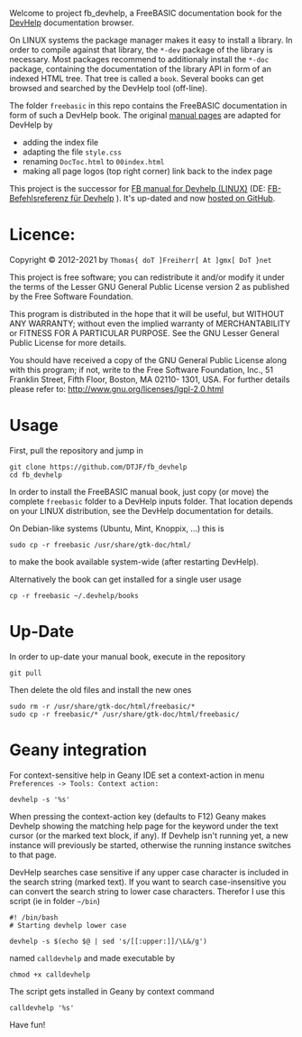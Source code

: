 Welcome to project fb_devhelp, a FreeBASIC documentation book for the
[DevHelp](https://wiki.gnome.org/Apps/Devhelp) documentation browser.

On LINUX systems the package manager makes it easy to install a
library. In order to compile against that library, the `*-dev` package
of the library is necessary. Most packages recommend to additionaly
install the `*-doc` package, containing the documentation of the
library API in form of an indexed HTML tree. That tree is called a
`book`. Several books can get browsed and searched by the DevHelp
tool (off-line).

The folder `freebasic` in this repo contains the FreeBASIC
documentation in form of such a DevHelp book. The original [manual
pages](https://www.freebasic.net/wiki/FBWiki) are adapted for DevHelp
by

- adding the index file
- adapting the file `style.css`
- renaming `DocToc.html` to `00index.html`
- making all page logos (top right corner) link back to the index page

This project is the successor for [FB manual for Devhelp
(LINUX)](https://www.freebasic.net/forum/viewtopic.php?f=9&t=19607&sid=b1a2ff36f513a60fa80d1b9bbb843e54)
(DE: [FB-Befehlsreferenz für
Devhelp](https://www.freebasic-portal.de/downloads/referenzen/fb-befehlsreferenz-fuer-devhelp-en-0-23-0-227.html)
). It's up-dated and now [hosted on
GitHub](https://github.com/DTJF/fb_devhelp).


Licence:
========

Copyright &copy; 2012-2021 by `Thomas{ doT ]Freiherr[ At ]gmx[ DoT }net`

This project is free software; you can redistribute it and/or modify it
under the terms of the Lesser GNU General Public License version 2 as
published by the Free Software Foundation.

This program is distributed in the hope that it will be useful, but
WITHOUT ANY WARRANTY; without even the implied warranty of
MERCHANTABILITY or FITNESS FOR A PARTICULAR PURPOSE. See the GNU Lesser
General Public License for more details.

You should have received a copy of the GNU General Public License
along with this program; if not, write to the Free Software
Foundation, Inc., 51 Franklin Street, Fifth Floor, Boston, MA 02110-
1301, USA. For further details please refer to:
http://www.gnu.org/licenses/lgpl-2.0.html


Usage
=====

First, pull the repository and jump in

    git clone https://github.com/DTJF/fb_devhelp
    cd fb_devhelp

In order to install the FreeBASIC manual book, just copy (or move) the
complete `freebasic` folder to a DevHelp inputs folder. That location
depends on your LINUX distribution, see the DevHelp documentation for
details.

On Debian-like systems (Ubuntu, Mint, Knoppix, ...) this is

    sudo cp -r freebasic /usr/share/gtk-doc/html/

to make the book available system-wide (after restarting DevHelp).

Alternatively the book can get installed for a single user usage

    cp -r freebasic ~/.devhelp/books


Up-Date
=======

In order to up-date your manual book, execute in the repository

    git pull

Then delete the old files and install the new ones

    sudo rm -r /usr/share/gtk-doc/html/freebasic/*
    sudo cp -r freebasic/* /usr/share/gtk-doc/html/freebasic/


Geany integration
=================

For context-sensitive help in Geany IDE set a context-action in menu
`Preferences -> Tools: Context action:`

    devhelp -s '%s'

When pressing the context-action key (defaults to F12) Geany makes
Devhelp showing the matching help page for the keyword under the text
cursor (or the marked text block, if any). If Devhelp isn't running
yet, a new instance will previously be started, otherwise the running
instance switches to that page.

DevHelp searches case sensitive if any upper case character is included
in the search string (marked text). If you want to search
case-insensitive you can convert the search string to lower case
characters. Therefor I use this script (ie in folder `~/bin`)

    #! /bin/bash
    # Starting devhelp lower case

    devhelp -s $(echo $@ | sed 's/[[:upper:]]/\L&/g')

named `calldevhelp` and made executable by

    chmod +x calldevhelp

The script gets installed in Geany by context command

    calldevhelp '%s'


Have fun!
